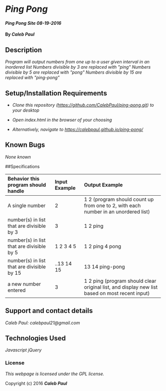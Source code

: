 # _Ping Pong_

#### _Ping Pong Site_ _08-19-2016_

#### By _**Caleb Paul**_

## Description

_Program will output numbers from one up to a user given interval in an inordered list_
_Numbers divisible by 3 are replaced with "ping"_
_Numbers divisible by 5 are replaced with "pong"_
_Numbers divisible by 15 are replaced with "ping-pong"_
## Setup/Installation Requirements

* _Clone this repository (https://github.com/CalebPaul/ping-pong.git) to your desktop_
* _Open index.html in the browser of your choosing_

* _Alternatively, navigate to https://calebpaul.github.io/ping-pong/_

## Known Bugs

_None known_

##Specifications

Behavior this program should handle | Input Example | Output Example
:-------|:---------------|:---------------------
A single number  |2| 1 2 (program should count up from one to 2, with each number in an unordered list)
number(s) in list that are divisible by 3|3| 1 2 ping
number(s) in list that are divisible by 5| 1 2 3 4 5| 1 2 ping 4 pong
number(s) in list that are divisible by 15 | ..13 14 15 | 13 14 ping-pong
a new number entered | 3 | 1 2 ping (program should clear original list, and display new list based on most recent input)


## Support and contact details

_Caleb Paul: calebpaul21@gmail.com_

## Technologies Used

_Javascript_
_jQuery_

### License

*This webpage is licensed under the GPL license.*

Copyright (c) 2016 **_Caleb Paul_**
